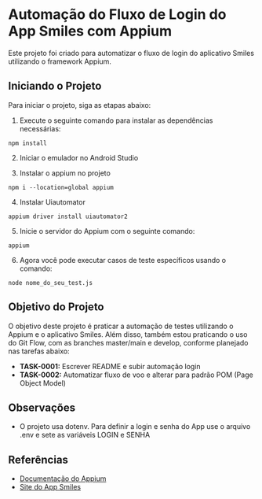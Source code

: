# Automação do Fluxo de Login do App Smiles com Appium

Este projeto foi criado para automatizar o fluxo de login do aplicativo Smiles utilizando o framework Appium.

## Iniciando o Projeto

Para iniciar o projeto, siga as etapas abaixo:

1. Execute o seguinte comando para instalar as dependências necessárias:

```
npm install
```

2. Iniciar o emulador no Android Studio 

3. Instalar o appium no projeto

```
npm i --location=global appium
```

4. Instalar Uiautomator 

```
appium driver install uiautomator2
```

5. Inicie o servidor do Appium com o seguinte comando:

```
appium
```


6. Agora você pode executar casos de teste específicos usando o comando:

```
node nome_do_seu_test.js
```

## Objetivo do Projeto

O objetivo deste projeto é praticar a automação de testes utilizando o Appium e o aplicativo Smiles. Além disso, também estou praticando o uso do Git Flow, com as branches master/main e develop, conforme planejado nas tarefas abaixo:

- **TASK-0001:** Escrever README e subir automação login
- **TASK-0002:** Automatizar fluxo de voo e alterar para padrão POM (Page Object Model)

## Observações
- O projeto usa dotenv. Para definir a login e senha do App use o arquivo .env e sete as variáveis LOGIN e SENHA

## Referências

- [Documentação do Appium](https://appium.io/docs/en/about-appium/intro/)
- [Site do App Smiles](https://www.smiles.com.br/)

